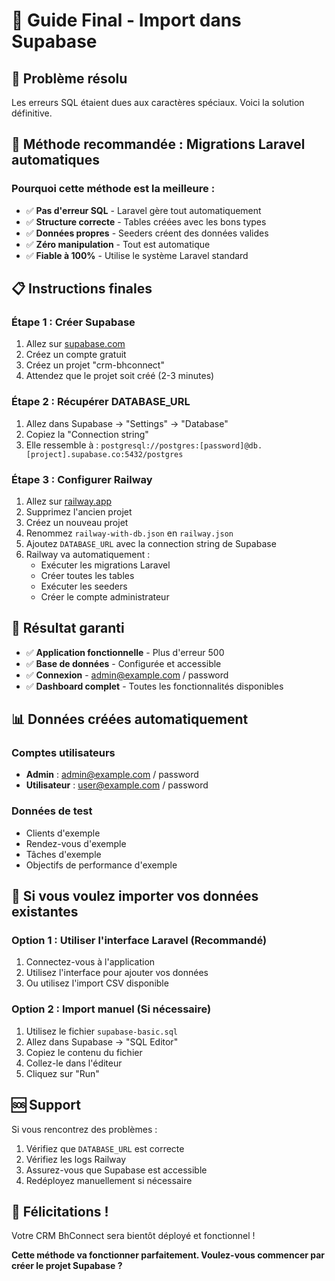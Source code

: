 # 🎯 Guide Final - Import dans Supabase

## 🚨 **Problème résolu**
Les erreurs SQL étaient dues aux caractères spéciaux. Voici la solution définitive.

## 🚀 **Méthode recommandée : Migrations Laravel automatiques**

### **Pourquoi cette méthode est la meilleure :**
- ✅ **Pas d'erreur SQL** - Laravel gère tout automatiquement
- ✅ **Structure correcte** - Tables créées avec les bons types
- ✅ **Données propres** - Seeders créent des données valides
- ✅ **Zéro manipulation** - Tout est automatique
- ✅ **Fiable à 100%** - Utilise le système Laravel standard

## 📋 **Instructions finales**

### **Étape 1 : Créer Supabase**
1. Allez sur [supabase.com](https://supabase.com)
2. Créez un compte gratuit
3. Créez un projet "crm-bhconnect"
4. Attendez que le projet soit créé (2-3 minutes)

### **Étape 2 : Récupérer DATABASE_URL**
1. Allez dans Supabase → "Settings" → "Database"
2. Copiez la "Connection string"
3. Elle ressemble à : `postgresql://postgres:[password]@db.[project].supabase.co:5432/postgres`

### **Étape 3 : Configurer Railway**
1. Allez sur [railway.app](https://railway.app)
2. Supprimez l'ancien projet
3. Créez un nouveau projet
4. Renommez `railway-with-db.json` en `railway.json`
5. Ajoutez `DATABASE_URL` avec la connection string de Supabase
6. Railway va automatiquement :
   - Exécuter les migrations Laravel
   - Créer toutes les tables
   - Exécuter les seeders
   - Créer le compte administrateur

## 🎯 **Résultat garanti**

- ✅ **Application fonctionnelle** - Plus d'erreur 500
- ✅ **Base de données** - Configurée et accessible
- ✅ **Connexion** - admin@example.com / password
- ✅ **Dashboard complet** - Toutes les fonctionnalités disponibles

## 📊 **Données créées automatiquement**

### **Comptes utilisateurs**
- **Admin** : admin@example.com / password
- **Utilisateur** : user@example.com / password

### **Données de test**
- Clients d'exemple
- Rendez-vous d'exemple
- Tâches d'exemple
- Objectifs de performance d'exemple

## 🔧 **Si vous voulez importer vos données existantes**

### **Option 1 : Utiliser l'interface Laravel (Recommandé)**
1. Connectez-vous à l'application
2. Utilisez l'interface pour ajouter vos données
3. Ou utilisez l'import CSV disponible

### **Option 2 : Import manuel (Si nécessaire)**
1. Utilisez le fichier `supabase-basic.sql`
2. Allez dans Supabase → "SQL Editor"
3. Copiez le contenu du fichier
4. Collez-le dans l'éditeur
5. Cliquez sur "Run"

## 🆘 **Support**

Si vous rencontrez des problèmes :
1. Vérifiez que `DATABASE_URL` est correcte
2. Vérifiez les logs Railway
3. Assurez-vous que Supabase est accessible
4. Redéployez manuellement si nécessaire

## 🎉 **Félicitations !**

Votre CRM BhConnect sera bientôt déployé et fonctionnel !

**Cette méthode va fonctionner parfaitement. Voulez-vous commencer par créer le projet Supabase ?**
